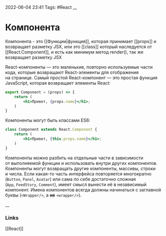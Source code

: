 2022-06-04 23:41
Tags: #React
__
# Компонента

Компонента - это [[Функции|функция]], которая принимает [[props]] и возвращает разметку JSX, или это [[class]] который наследуется от [[React.Component]], и есть как минимум метод render(), так же возвращает разметку JSX

React-компоненты — это маленькие, повторно используемые части кода, которые возвращают React-элементы для отображения на странице. Самый простой React-компонент — это простая функция JavaScript, которая возвращает элементы React:

```jsx
export Component = (props) => {
	return (
		<h1>Привет, {props.name}</h1>;
	)
}
```

Компоненты могут быть классами ES6:

```jsx
class Component extends React.Component {
	return (
		<h1>Привет, {this.props.name}</h1>;
	)
}
```

Компоненты можно разбить на отдельные части в зависимости от выполняемой функции и использовать внутри других компонентов. Компоненты могут возвращать другие компоненты, массивы, строки и числа. Если какая-то часть интерфейса повторяется многократно (`Button`, `Panel`, `Avatar`) или сама по себе достаточно сложная (`App`, `FeedStory`, `Comment`), имеет смысл вынести её в независимый компонент. Имена компонентов всегда должны начинаться с заглавной буквы (`<Wrapper/>`, а **не** `<wrapper/>`).

__
### Links
[[React]]